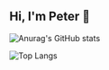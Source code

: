 ## Hi, I'm Peter 👋

<!-- https://github.com/anuraghazra/github-readme-stats/blob/master/readme.md -->
<!-- [![Anurag's GitHub stats](https://github-readme-stats.vercel.app/api?username=PeterHetherington)](https://github.com/PeterHetherington/github-readme-stats) -->
![Anurag's GitHub stats](https://github-readme-stats.vercel.app/api?username=PeterHetherington&show=reviews,prs_merged,prs_merged_percentage&hide=issues,contribs&show_icons=true&hide_rank=true)

![Top Langs](https://github-readme-stats.vercel.app/api/top-langs/?username=PeterHetherington&layout=compact)


<!--
Here are some ideas to get you started:

- 🔭 I’m currently working on ...
- 🌱 I’m currently learning ...
- 👯 I’m looking to collaborate on ...
- 🤔 I’m looking for help with ...
- 💬 Ask me about ...
- 📫 How to reach me: ...
- 😄 Pronouns: ...
- ⚡ Fun fact: ...
-->
